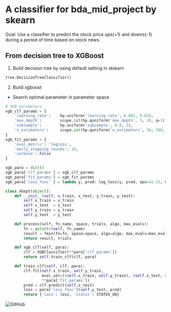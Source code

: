 # A classifier for bda_mid_project by skearn  
Goal: Use a classifier to predict the stock price ups(+1) and downs(-1) during a period of time based on stock news.  

## From decision tree to XGBoost
1. Build decision tree by using default setting in sklearn
```python
tree.DecisionTreeClassifier() 
```
2. Build xgboost
- Search optimal parameter in parameter space
```python
# XGB parameters
xgb_clf_params = {
    'learning_rate':    hp.uniform('learning_rate', 0.001, 0.01),
    'max_depth':        scope.int(hp.quniform('max_depth', 5, 20, q=1)),
    'subsample':        hp.uniform('subsample', 0.8, 1),
    'n_estimators':     scope.int(hp.quniform('n_estimators', 50, 300, q=1))
}
xgb_fit_params = {
    'eval_metric': 'logloss',
    'early_stopping_rounds': 10,
    'verbose': False
}

xgb_para = dict()
xgb_para['clf_params'] = xgb_clf_params
xgb_para['fit_params'] = xgb_fit_params
xgb_para['loss_func' ] = lambda y, pred: log_loss(y, pred, eps=1e-15, normalize=True)
```
```python
class XGopt(object):
    def __init__(self, x_train, x_test, y_train, y_test):
        self.x_train = x_train
        self.x_test  = x_test
        self.y_train = y_train
        self.y_test  = y_test

    def process(self, fn_name, space, trials, algo, max_evals):
        fn = getattr(self, fn_name)
        result = fmin(fn=fn, space=space, algo=algo, max_evals=max_evals, trials=trials)
        return result, trials

    def xgb_clf(self, para):
        clf = XGBClassifier(**para['clf_params'])
        return self.train_clf(clf, para)

    def train_clf(self, clf, para):
        clf.fit(self.x_train, self.y_train,
                eval_set=[(self.x_train, self.y_train), (self.x_test, self.y_test)],
                **para['fit_params'])
        pred = clf.predict(self.x_test)
        loss = para['loss_func'](self.y_test, pred)
        return {'loss': loss, 'status': STATUS_OK}
```
![GitHub](https://github.com/Sixy1204/stock_news_classification/tree/master/images/hh_search.png "hyperopt")


